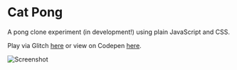 # Cat Pong
A pong clone experiment (in development!) using plain JavaScript and CSS.

Play via Glitch [here](https://cat-pong.glitch.me/) or view on Codepen [here](https://codepen.io/denismcdonald/full/JvaBNM/).

![Screenshot](https://github.com/denismcdonald/Pong/blob/master/Capture2.JPG)

